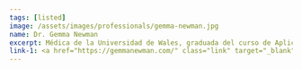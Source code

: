 ```yaml
---
tags: [listed]
image: /assets/images/professionals/gemma-newman.jpg
name: Dr. Gemma Newman
excerpt: Médica de la Universidad de Wales, graduada del curso de Aplicación de la medicina funcional en la práctica clínica Applying Functional Medicine in Clinical Practice y miembro de la Sociedad Británica de Medicina de Estilo de Vida. “British Society of Lifestyle Medicine”.
link-1: <a href="https://gemmanewman.com/" class="link" target="_blank">Dr. Gemma Newman</a>
---
```

